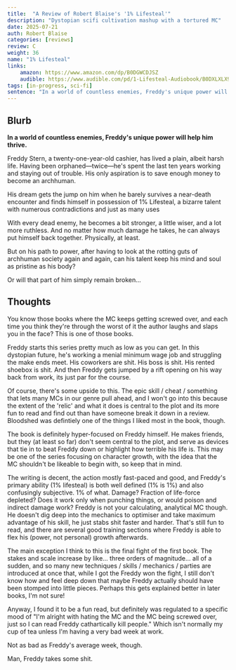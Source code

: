 ```yaml
---
title:  "A Review of Robert Blaise's '1% Lifesteal'"
description: "Dystopian scifi cultivation mashup with a tortured MC"
date: 2025-07-21
auth: Robert Blaise
categories: [reviews]
review: C
weight: 36
name: "1% Lifesteal"
links:
    amazon: https://www.amazon.com/dp/B0DGWCDJSZ
    audible: https://www.audible.com/pd/1-Lifesteal-Audiobook/B0DXLXLX9W
tags: [in-progress, sci-fi]
sentence: "In a world of countless enemies, Freddy's unique power will help him thrive."
---
```



## Blurb

**In a world of countless enemies, Freddy's unique power will help him thrive.**

Freddy Stern, a twenty-one-year-old cashier, has lived a plain, albeit harsh life. Having been orphaned—twice—he's spent the last ten years working and staying out of trouble. His only aspiration is to save enough money to become an archhuman.

His dream gets the jump on him when he barely survives a near-death encounter and finds himself in possession of 1% Lifesteal, a bizarre talent with numerous contradictions and just as many uses

With every dead enemy, he becomes a bit stronger, a little wiser, and a lot more ruthless. And no matter how much damage he takes, he can always put himself back together. Physically, at least.

But on his path to power, after having to look at the rotting guts of archhuman society again and again, can his talent keep his mind and soul as pristine as his body?

Or will that part of him simply remain broken...


## Thoughts


You know those books where the MC keeps getting screwed over, and each time you think they're through the worst of it the author laughs and slaps you in the face? This is one of those books.

Freddy starts this series pretty much as low as you can get. In this dystopian future, he's working a menial minimum wage job and struggling the make ends meet. His coworkers are shit. His boss is shit. His rented shoebox is shit. And then Freddy gets jumped by a rift opening on his way back from work, its just par for the course.

Of course, there's some upside to this. The epic skill / cheat / something that lets many MCs in our genre pull ahead, and I won't go into this because the extent of the 'relic' and what it does is central to the plot and its more fun to read and find out than have someone break it down in a review. Bloodshed was defintiely one of the things I liked most in the book, though.

The book is definitely hyper-focused on Freddy himself. He makes friends, but they (at least so far) don't seem central to the plot, and serve as devices that tie in to beat Freddy down or highlight how terrible his life is. This may be one of the series focusing on character growth, with the idea that the MC shouldn't be likeable to begin with, so keep that in mind.

The writing is decent, the action mostly fast-paced and good, and Freddy's primary ability (1% lifesteal) is both well defined (1% is 1%) and also confusingly subjective. 1% of what. Damage? Fraction of life-force depleted? Does it work only when punching things, or would poison and indirect damage work? Freddy is not your calculating, analytical MC though. He doesn't dig deep into the mechanics to optimiser and take maximum advantage of his skill, he just stabs shit faster and harder. That's still fun to read, and there are several good training sections where Freddy is able to flex his (power, not personal) growth afterwards.

The main exception I think to this is the final fight of the first book. The stakes and scale increase by like... three orders of magnitude... all of a sudden, and so many new techniques / skills / mechanics / parties are introduced at once that, while I got the Freddy won the fight, I still don't know how and feel deep down that maybe Freddy actually should have been stomped into little pieces. Perhaps this gets explained better in later books, I'm not sure!

Anyway, I found it to be a fun read, but definitely was regulated to a specific mood of "I'm alright with hating the MC and the MC being screwed over, just so I can read Freddy cathartically kill people." Which isn't normally my cup of tea unless I'm having a very bad week at work.

Not as bad as Freddy's average week, though.

Man, Freddy takes some shit.